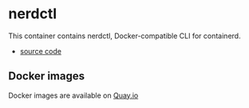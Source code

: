 nerdctl
================

This container contains nerdctl, Docker-compatible CLI for containerd.
- [source code](https://github.com/containerd/nerdctl)

Docker images
-------------

Docker images are available on [Quay.io](https://quay.io/repository/cybozu/nerdctl)
